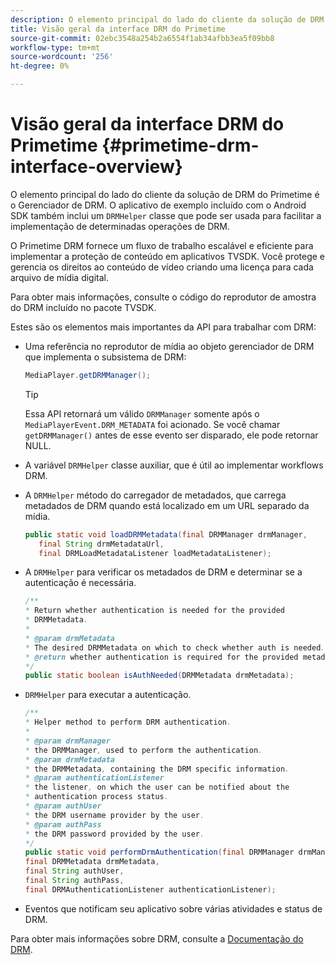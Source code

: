 ```yaml
---
description: O elemento principal do lado do cliente da solução de DRM do Primetime é o Gerenciador de DRM. O aplicativo de exemplo incluído com o Android SDK também inclui uma classe DRMHelper que pode ser usada para facilitar a implementação de determinadas operações de DRM.
title: Visão geral da interface DRM do Primetime
source-git-commit: 02ebc3548a254b2a6554f1ab34afbb3ea5f09bb8
workflow-type: tm+mt
source-wordcount: '256'
ht-degree: 0%

---
```


# Visão geral da interface DRM do Primetime {#primetime-drm-interface-overview}

O elemento principal do lado do cliente da solução de DRM do Primetime é o Gerenciador de DRM. O aplicativo de exemplo incluído com o Android SDK também inclui um `DRMHelper` classe que pode ser usada para facilitar a implementação de determinadas operações de DRM.

<!--<a id="section_4DD54E085AB345FE9BE00865E56B28DB"></a>-->

O Primetime DRM fornece um fluxo de trabalho escalável e eficiente para implementar a proteção de conteúdo em aplicativos TVSDK. Você protege e gerencia os direitos ao conteúdo de vídeo criando uma licença para cada arquivo de mídia digital.

Para obter mais informações, consulte o código do reprodutor de amostra do DRM incluído no pacote TVSDK.

Estes são os elementos mais importantes da API para trabalhar com DRM:

* Uma referência no reprodutor de mídia ao objeto gerenciador de DRM que implementa o subsistema de DRM:

  ```java
  MediaPlayer.getDRMManager();
  ```

  >[!TIP]
  >
  >Essa API retornará um válido `DRMManager` somente após o `MediaPlayerEvent.DRM_METADATA` foi acionado. Se você chamar `getDRMManager()` antes de esse evento ser disparado, ele pode retornar NULL.

* A variável `DRMHelper` classe auxiliar, que é útil ao implementar workflows DRM.
* A `DRMHelper` método do carregador de metadados, que carrega metadados de DRM quando está localizado em um URL separado da mídia.

  ```java
  public static void loadDRMMetadata(final DRMManager drmManager,  
     final String drmMetadataUrl,  
     final DRMLoadMetadataListener loadMetadataListener);
  ```

* A `DRMHelper` para verificar os metadados de DRM e determinar se a autenticação é necessária.

  ```java
  /** 
  * Return whether authentication is needed for the provided 
  * DRMMetadata. 
  * 
  * @param drmMetadata 
  * The desired DRMMetadata on which to check whether auth is needed. 
  * @return whether authentication is required for the provided metadata 
  */ 
  public static boolean isAuthNeeded(DRMMetadata drmMetadata);
  ```

* `DRMHelper` para executar a autenticação.

  ```java
  /** 
  * Helper method to perform DRM authentication. 
  * 
  * @param drmManager 
  * the DRMManager, used to perform the authentication. 
  * @param drmMetadata 
  * the DRMMetadata, containing the DRM specific information. 
  * @param authenticationListener 
  * the listener, on which the user can be notified about the 
  * authentication process status. 
  * @param authUser 
  * the DRM username provider by the user. 
  * @param authPass 
  * the DRM password provided by the user. 
  */ 
  public static void performDrmAuthentication(final DRMManager drmManager,  
  final DRMMetadata drmMetadata,  
  final String authUser,  
  final String authPass,  
  final DRMAuthenticationListener authenticationListener);
  ```

* Eventos que notificam seu aplicativo sobre várias atividades e status de DRM.

Para obter mais informações sobre DRM, consulte a [Documentação do DRM](https://helpx.adobe.com/primetime/user-guide.html).
